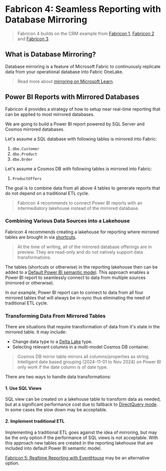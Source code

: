 # Fabricon 4: Seamless Reporting with Database Mirroring

> Fabricon 4 builds on the CRM example from [Fabricon 1](../Fabricon1/README.md), [Fabricon 2](../Fabricon2/README.md) and [Fabricon 3](../Fabricon3/README.md).

## What is Database Mirroring?

Database mirroring is a feature of Microsoft Fabric to continuously replicate data from your operational database into Fabric OneLake.

> Read more about [mirroring on Microsoft Learn](https://learn.microsoft.com/en-us/fabric/database/mirrored-database/overview).

## Power BI Reports with Mirrored Databases

Fabricon 4 provides a strategy of how to setup near real-time reporting that can be applied to most mirrored databases.

We are going to build a Power BI report powered by SQL Server and Cosmos mirrored databases.

Let's assume a SQL database with following tables is mirrored into Fabric:

1. `dbo.Customer`
2. `dbo.Product`
3. `dbo.Order`

Let's assume a Cosmos DB with following tables is mirrored into Fabric:

1. `ProductOffers`

The goal is to combine data from all above 4 tables to generate reports that do not depend on a traditional ETL cycle.

> Fabricon 4 recommends to connect Power BI reports with an intermediatory lakehouse instead of the mirrored database.

### Combining Various Data Sources into a Lakehouse

Fabricon 4 recommends creating a lakehouse for reporting where mirrored tables are brought in via [shortcuts](https://learn.microsoft.com/en-us/fabric/data-engineering/lakehouse-shortcuts).

> At the time of writing, all of the mirrored database offerings are in preview. They are read-only and do not natively support data transformations.

The tables (shortcuts or otherwise) in the reporting lakehouse then can be added to a [Default Power BI semantic model](https://learn.microsoft.com/en-us/fabric/data-warehouse/semantic-models). This approach enables a Power BI report to seamlessly connect to data from multiple sources (mirrored or otherwise).

In our example, Power BI report can to connect to data from all four mirrored tables that will always be in-sync thus eliminating the need of traditional ETL cycle.

### Transforming Data From Mirrored Tables

There are situations that require transformation of data from it's state in the mirrored table. It may include:

* Change data type to a [Delta Lake](https://learn.microsoft.com/en-us/fabric/data-engineering/lakehouse-and-delta-tables) type.
* Selecting relevant columns in a multi-model Cosmos DB container.

> Cosmos DB mirror table mirrors all columns/properties as string. Intelligent date based grouping (2024-11-01 to Nov 2024) on Power BI only work if the date column is of date type.

There are two ways to handle data transformations:

#### 1. Use SQL Views

SQL view can be created on a lakehouse table to transform data as needed, but at a significant performance cost due to fallback to [DirectQuery mode](https://learn.microsoft.com/en-us/fabric/data-warehouse/semantic-models#direct-lake-mode). In some cases the slow down may be acceptable.

#### 2. Implement traditional ETL

Implementing a traditional ETL goes against the idea of mirroring, but may be the only option if the performance of SQL views is not acceptable. With this approach new tables are created in the reporting lakehouse that are included into default Power BI semantic model.

[Fabricon 5: Realtime Reporting with EventHouse](../Fabricon5/README.md) may be an alternative option.
